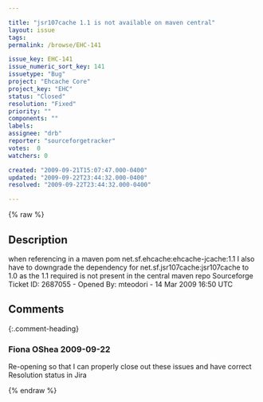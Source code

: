 ```yaml
---

title: "jsr107cache 1.1 is not available on maven central"
layout: issue
tags: 
permalink: /browse/EHC-141

issue_key: EHC-141
issue_numeric_sort_key: 141
issuetype: "Bug"
project: "Ehcache Core"
project_key: "EHC"
status: "Closed"
resolution: "Fixed"
priority: ""
components: ""
labels: 
assignee: "drb"
reporter: "sourceforgetracker"
votes:  0
watchers: 0

created: "2009-09-21T15:07:47.000-0400"
updated: "2009-09-22T23:44:32.000-0400"
resolved: "2009-09-22T23:44:32.000-0400"

---
```




{% raw %}



## Description

<div markdown="1" class="description">

when referencing in a maven pom net.sf.ehcache:ehcache-jcache:1.1 I also have to downgrade the dependency for net.sf.jsr107cache:jsr107cache to 1.0 as the 1.1 required is not present in the central maven repo
Sourceforge Ticket ID: 2687055 - Opened By: mteodori - 14 Mar 2009 16:50 UTC

</div>

## Comments


{:.comment-heading}
### **Fiona OShea** <span class="date">2009-09-22</span>

<div markdown="1" class="comment">

Re-opening so that I can properly close out these issues and have correct Resolution status in Jira

</div>



{% endraw %}

